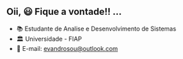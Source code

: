 ## Oii, 😃 Fique a vontade!! ...
- 📚 Estudante de Analise e Desenvolvimento de Sistemas
- 🏛 Universidade - FIAP
- 📧 E-mail: evandrosou@outlook.com
